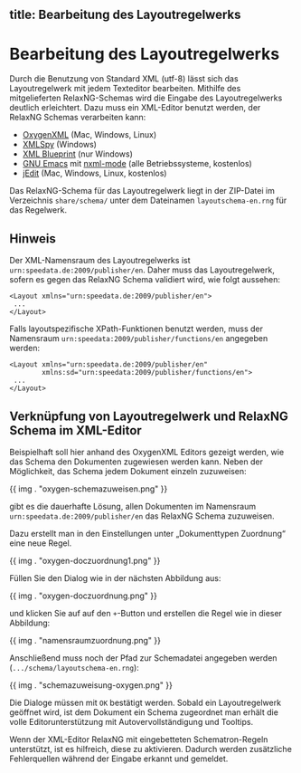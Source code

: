 title: Bearbeitung des Layoutregelwerks
---
Bearbeitung des Layoutregelwerks
================================

Durch die Benutzung von Standard XML (utf-8) lässt sich das
Layoutregelwerk mit jedem Texteditor bearbeiten. Mithilfe des
mitgelieferten RelaxNG-Schemas wird die Eingabe des Layoutregelwerks
deutlich erleichtert. Dazu muss ein XML-Editor benutzt werden, der
RelaxNG Schemas verarbeiten kann:

-   [OxygenXML](https://www.oxygenxml.com) (Mac, Windows, Linux)
-   [XMLSpy](http://www.altova.com/xml-editor/) (Windows)
-   [XML Blueprint](https://www.xmlblueprint.com/) (nur Windows)
-   [GNU Emacs](https://www.gnu.org/software/emacs/) mit [nxml-mode](http://www.thaiopensource.com/nxml-mode/) (alle Betriebssysteme, kostenlos)
-   [jEdit](http://www.jedit.org) (Mac, Windows, Linux, kostenlos)

Das RelaxNG-Schema für das Layoutregelwerk liegt in der ZIP-Datei im
Verzeichnis `share/schema/` unter dem Dateinamen `layoutschema-en.rng` für das Regelwerk.

Hinweis
-------

Der XML-Namensraum des Layoutregelwerks ist
`urn:speedata.de:2009/publisher/en`. Daher muss das Layoutregelwerk,
sofern es gegen das RelaxNG Schema validiert wird, wie folgt aussehen:

    <Layout xmlns="urn:speedata.de:2009/publisher/en">
     ...
    </Layout>

Falls layoutspezifische XPath-Funktionen benutzt werden, muss der
Namensraum `urn:speedata:2009/publisher/functions/en` angegeben werden:

    <Layout xmlns="urn:speedata.de:2009/publisher/en"
            xmlns:sd="urn:speedata:2009/publisher/functions/en">
     ...
    </Layout>

Verknüpfung von Layoutregelwerk und RelaxNG Schema im XML-Editor
----------------------------------------------------------------

Beispielhaft soll hier anhand des OxygenXML Editors gezeigt werden, wie
das Schema den Dokumenten zugewiesen werden kann. Neben der Möglichkeit,
das Schema jedem Dokument einzeln zuzuweisen:

{{ img . "oxygen-schemazuweisen.png" }}

gibt es die dauerhafte Lösung, allen Dokumenten im Namensraum
`urn:speedata.de:2009/publisher/en` das RelaxNG Schema zuzuweisen.

Dazu erstellt man in den Einstellungen unter „Dokumenttypen Zuordnung“
eine neue Regel.

{{ img . "oxygen-doczuordnung1.png" }}

Füllen Sie den Dialog wie in der nächsten Abbildung aus:

{{ img . "oxygen-doczuordnung.png" }}

und klicken Sie auf auf den `+`-Button und erstellen die Regel wie in
dieser Abbildung:

{{ img . "namensraumzuordnung.png" }}


Anschließend muss noch der Pfad zur Schemadatei angegeben werden
(`.../schema/layoutschema-en.rng`):


{{ img . "schemazuweisung-oxygen.png" }}

Die Dialoge müssen mit `OK` bestätigt werden. Sobald ein Layoutregelwerk
geöffnet wird, ist dem Dokument ein Schema zugeordnet man erhält die
volle Editorunterstützung mit Autovervollständigung und Tooltips.

Wenn der XML-Editor RelaxNG mit eingebetteten Schematron-Regeln unterstützt, ist es hilfreich, diese zu aktivieren. Dadurch werden zusätzliche Fehlerquellen während der Eingabe erkannt und gemeldet.

